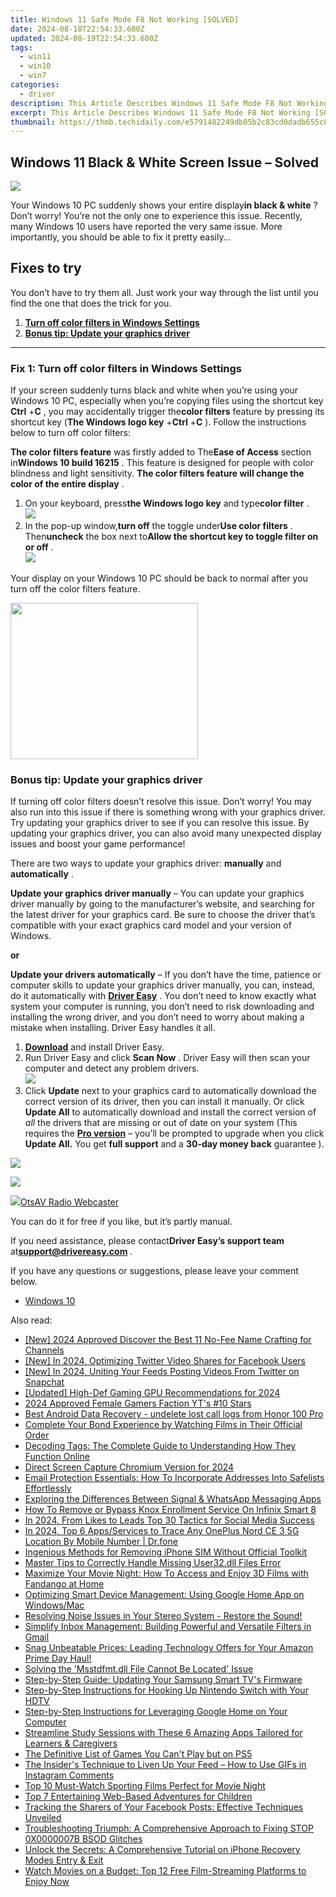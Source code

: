 ```yaml
---
title: Windows 11 Safe Mode F8 Not Working [SOLVED]
date: 2024-08-18T22:54:33.680Z
updated: 2024-08-19T22:54:33.680Z
tags:
  - win11
  - win10
  - win7
categories:
  - driver
description: This Article Describes Windows 11 Safe Mode F8 Not Working [SOLVED]
excerpt: This Article Describes Windows 11 Safe Mode F8 Not Working [SOLVED]
thumbnail: https://thmb.techidaily.com/e5791482249db05b2c83cd0dadb655c84a6fd60d498599c2c81d00c0991581e6.jpg
---
```


## Windows 11 Black & White Screen Issue – Solved

![](https://images.drivereasy.com/wp-content/uploads/2018/11/Snap17-300x245.png)

 Your Windows 10 PC suddenly shows your entire display**in black & white** ? Don’t worry! You’re not the only one to experience this issue. Recently, many Windows 10 users have reported the very same issue. More importantly, you should be able to fix it pretty easily…

## **Fixes to try**

 You don’t have to try them all. Just work your way through the list until you find the one that does the trick for you.

1. [**Turn off color filters in Windows Settings**](https://tools.techidaily.com/drivereasy/download/)
2. [**Bonus tip: Update your graphics driver**](https://tools.techidaily.com/drivereasy/download/)

---

### Fix 1: Turn off color filters in Windows Settings

 If your screen suddenly turns black and white when you’re using your Windows 10 PC, especially when you’re copying files using the shortcut key **Ctrl** +**C** , you may accidentally trigger the**color filters** feature by pressing its shortcut key (**The Windows logo key** +**Ctrl** +**C** ). Follow the instructions below to turn off color filters:

**The color filters feature** was firstly added to The**Ease of Access** section in**Windows 10 build 16215** . This feature is designed for people with color blindness and light sensitivity. **The color filters feature will change the color of the entire display** .

1. On your keyboard, press**the Windows logo key** and type**color filter** .  
![](https://images.drivereasy.com/wp-content/uploads/2018/11/Snap335.png)
2. In the pop-up window,**turn off** the toggle under**Use color filters** . Then**uncheck** the box next to**Allow the shortcut key to toggle filter on or off** .  
![](https://images.drivereasy.com/wp-content/uploads/2018/11/Snap336.png)

 Your display on your Windows 10 PC should be back to normal after you turn off the color filters feature.

<!-- affiliate ads begin -->
<a href="https://caperobbin.sjv.io/c/5597632/2006118/18460" target="_top" id="2006118"><img src="//a.impactradius-go.com/display-ad/18460-2006118" border="0" alt="" width="300" height="250"/></a><img height="0" width="0" src="https://imp.pxf.io/i/5597632/2006118/18460" style="position:absolute;visibility:hidden;" border="0" />
<!-- affiliate ads end -->
### Bonus tip: Update your graphics driver

 If turning off color filters doesn’t resolve this issue. Don’t worry! You may also run into this issue if there is something wrong with your graphics driver. Try updating your graphics driver to see if you can resolve this issue. By updating your graphics driver, you can also avoid many unexpected display issues and boost your game performance!

There are two ways to update your graphics driver: **manually**  and **automatically** .

**Update your graphics driver manually**  – You can update your graphics driver manually by going to the manufacturer’s website, and searching for the latest driver for your graphics card. Be sure to choose the driver that’s compatible with your exact graphics card model and your version of Windows.

**or**

**Update your drivers automatically**  – If you don’t have the time, patience or computer skills to update your graphics driver manually, you can, instead, do it automatically with **[Driver Easy](https://tools.techidaily.com/drivereasy/download/)**  .  You don’t need to know exactly what system your computer is running, you don’t need to risk downloading and installing the wrong driver, and you don’t need to worry about making a mistake when installing. Driver Easy handles it all.

1. **[Download](https://tools.techidaily.com/drivereasy/download/)**  and install Driver Easy.
2. Run Driver Easy and click **Scan Now**  . Driver Easy will then scan your computer and detect any problem drivers.  
![](https://images.drivereasy.com/wp-content/uploads/2018/11/Snap182.png)
3. Click **Update**  next to your graphics card to automatically download the correct version of its driver, then you can install it manually. Or click **Update All**  to automatically download and install the correct version of _all_ the drivers that are missing or out of date on your system (This requires the **[Pro version](https://tools.techidaily.com/drivereasy/download/)**  – you’ll be prompted to upgrade when you click **Update All.**  You get **full support** and a **30-day money back** guarantee  ).
<!-- affiliate ads begin -->
<a href="https://secure.2checkout.com/order/checkout.php?PRODS=32667153&QTY=1&AFFILIATE=108875&CART=1"><img src="https://www.coolmuster.com/uploads/image/20201228/feature02.png" border="0"></a>
<!-- affiliate ads end -->

![](https://images.drivereasy.com/wp-content/uploads/2018/11/Snap183.png)

<!-- affiliate ads begin -->
<a href="https://otszone.ots7.com/order/checkout.php?PRODS=4713322&QTY=1&AFFILIATE=108875&CART=1"><img src="https://green.ots7.com/screenshots/OtsAV/OtsAVRadio1.90-300x188.jpg" border="0">OtsAV Radio Webcaster</a>
<!-- affiliate ads end -->
 You can do it for free if you like, but it’s partly manual.

 If you need assistance, please contact**Driver Easy’s support team** at[**support@drivereasy.com**](https://tools.techidaily.com/drivereasy/download/) .

 If you have any questions or suggestions, please leave your comment below.

* [Windows 10](https://tools.techidaily.com/drivereasy/download/)

<ins class="adsbygoogle"
     style="display:block"
     data-ad-format="autorelaxed"
     data-ad-client="ca-pub-7571918770474297"
     data-ad-slot="1223367746"></ins>



<ins class="adsbygoogle"
     style="display:block"
     data-ad-client="ca-pub-7571918770474297"
     data-ad-slot="8358498916"
     data-ad-format="auto"
     data-full-width-responsive="true"></ins>

<span class="atpl-alsoreadstyle">Also read:</span>
<div><ul>
<li><a href="https://facebook-record-videos.techidaily.com/new-2024-approved-discover-the-best-11-no-fee-name-crafting-for-channels/"><u>[New] 2024 Approved  Discover the Best 11 No-Fee Name Crafting for Channels</u></a></li>
<li><a href="https://twitter-videos.techidaily.com/new-in-2024-optimizing-twitter-video-shares-for-facebook-users/"><u>[New] In 2024, Optimizing Twitter Video Shares for Facebook Users</u></a></li>
<li><a href="https://twitter-videos.techidaily.com/new-in-2024-uniting-your-feeds-posting-videos-from-twitter-on-snapchat/"><u>[New] In 2024, Uniting Your Feeds  Posting Videos From Twitter on Snapchat</u></a></li>
<li><a href="https://vp-tips.techidaily.com/updated-high-def-gaming-gpu-recommendations-for-2024/"><u>[Updated] High-Def Gaming GPU Recommendations for 2024</u></a></li>
<li><a href="https://youtube-webster.techidaily.com/approved-female-gamers-faction-yts-10-stars/"><u>2024 Approved  Female Gamers Faction  YT's #10 Stars</u></a></li>
<li><a href="https://phone-solutions.techidaily.com/best-android-data-recovery-undelete-lost-call-logs-from-honor-100-pro-by-fonelab-android-recover-call-logs/"><u>Best Android Data Recovery - undelete lost call logs from Honor 100 Pro</u></a></li>
<li><a href="https://tech-renaissance.techidaily.com/complete-your-bond-experience-by-watching-films-in-their-official-order/"><u>Complete Your Bond Experience by Watching Films in Their Official Order</u></a></li>
<li><a href="https://tech-renaissance.techidaily.com/decoding-tags-the-complete-guide-to-understanding-how-they-function-online/"><u>Decoding Tags: The Complete Guide to Understanding How They Function Online</u></a></li>
<li><a href="https://remote-screen-capture.techidaily.com/direct-screen-capture-chromium-version-for-2024/"><u>Direct Screen Capture  Chromium Version for 2024</u></a></li>
<li><a href="https://tech-renaissance.techidaily.com/email-protection-essentials-how-to-incorporate-addresses-into-safelists-effortlessly/"><u>Email Protection Essentials: How To Incorporate Addresses Into Safelists Effortlessly</u></a></li>
<li><a href="https://tech-renaissance.techidaily.com/exploring-the-differences-between-signal-and-whatsapp-messaging-apps/"><u>Exploring the Differences Between Signal & WhatsApp Messaging Apps</u></a></li>
<li><a href="https://unlock-android.techidaily.com/how-to-remove-or-bypass-knox-enrollment-service-on-infinix-smart-8-by-drfone-android/"><u>How To Remove or Bypass Knox Enrollment Service On Infinix Smart 8</u></a></li>
<li><a href="https://facebook-video-content.techidaily.com/in-2024-from-likes-to-leads-top-30-tactics-for-social-media-success/"><u>In 2024, From Likes to Leads  Top 30 Tactics for Social Media Success</u></a></li>
<li><a href="https://android-location-track.techidaily.com/in-2024-top-6-appsservices-to-trace-any-oneplus-nord-ce-3-5g-location-by-mobile-number-drfone-by-drfone-virtual-android/"><u>In 2024, Top 6 Apps/Services to Trace Any OnePlus Nord CE 3 5G Location By Mobile Number | Dr.fone</u></a></li>
<li><a href="https://tech-renaissance.techidaily.com/ingenious-methods-for-removing-iphone-sim-without-official-toolkit/"><u>Ingenious Methods for Removing iPhone SIM Without Official Toolkit</u></a></li>
<li><a href="https://tech-renaissance.techidaily.com/master-tips-to-correctly-handle-missing-user32dll-files-error/"><u>Master Tips to Correctly Handle Missing User32.dll Files Error</u></a></li>
<li><a href="https://tech-renaissance.techidaily.com/maximize-your-movie-night-how-to-access-and-enjoy-3d-films-with-fandango-at-home/"><u>Maximize Your Movie Night: How To Access and Enjoy 3D Films with Fandango at Home</u></a></li>
<li><a href="https://tech-renaissance.techidaily.com/optimizing-smart-device-management-using-google-home-app-on-windowsmac/"><u>Optimizing Smart Device Management: Using Google Home App on Windows/Mac</u></a></li>
<li><a href="https://tech-renaissance.techidaily.com/resolving-noise-issues-in-your-stereo-system-restore-the-sound/"><u>Resolving Noise Issues in Your Stereo System - Restore the Sound!</u></a></li>
<li><a href="https://tech-renaissance.techidaily.com/simplify-inbox-management-building-powerful-and-versatile-filters-in-gmail/"><u>Simplify Inbox Management: Building Powerful and Versatile Filters in Gmail</u></a></li>
<li><a href="https://tech-renaissance.techidaily.com/1722870634472-snag-unbeatable-prices-leading-technology-offers-for-your-amazon-prime-day-haul/"><u>Snag Unbeatable Prices: Leading Technology Offers for Your Amazon Prime Day Haul!</u></a></li>
<li><a href="https://tech-renaissance.techidaily.com/solving-the-msstdfmtdll-file-cannot-be-located-issue/"><u>Solving the 'Msstdfmt.dll File Cannot Be Located' Issue</u></a></li>
<li><a href="https://tech-renaissance.techidaily.com/step-by-step-guide-updating-your-samsung-smart-tvs-firmware/"><u>Step-by-Step Guide: Updating Your Samsung Smart TV's Firmware</u></a></li>
<li><a href="https://tech-renaissance.techidaily.com/step-by-step-instructions-for-hooking-up-nintendo-switch-with-your-hdtv/"><u>Step-by-Step Instructions for Hooking Up Nintendo Switch with Your HDTV</u></a></li>
<li><a href="https://tech-renaissance.techidaily.com/step-by-step-instructions-for-leveraging-google-home-on-your-computer/"><u>Step-by-Step Instructions for Leveraging Google Home on Your Computer</u></a></li>
<li><a href="https://tech-renaissance.techidaily.com/streamline-study-sessions-with-these-6-amazing-apps-tailored-for-learners-and-caregivers/"><u>Streamline Study Sessions with These 6 Amazing Apps Tailored for Learners & Caregivers</u></a></li>
<li><a href="https://tech-renaissance.techidaily.com/the-definitive-list-of-games-you-cant-play-but-on-ps5/"><u>The Definitive List of Games You Can't Play but on PS5</u></a></li>
<li><a href="https://tech-renaissance.techidaily.com/the-insiders-technique-to-liven-up-your-feed-how-to-use-gifs-in-instagram-comments/"><u>The Insider's Technique to Liven Up Your Feed – How to Use GIFs in Instagram Comments</u></a></li>
<li><a href="https://tech-renaissance.techidaily.com/top-10-must-watch-sporting-films-perfect-for-movie-night/"><u>Top 10 Must-Watch Sporting Films Perfect for Movie Night</u></a></li>
<li><a href="https://tech-renaissance.techidaily.com/top-7-entertaining-web-based-adventures-for-children/"><u>Top 7 Entertaining Web-Based Adventures for Children</u></a></li>
<li><a href="https://tech-renaissance.techidaily.com/tracking-the-sharers-of-your-facebook-posts-effective-techniques-unveiled/"><u>Tracking the Sharers of Your Facebook Posts: Effective Techniques Unveiled</u></a></li>
<li><a href="https://tech-renaissance.techidaily.com/troubleshooting-triumph-a-comprehensive-approach-to-fixing-stop-0x0000007b-bsod-glitches/"><u>Troubleshooting Triumph: A Comprehensive Approach to Fixing STOP 0X0000007B BSOD Glitches</u></a></li>
<li><a href="https://tech-renaissance.techidaily.com/unlock-the-secrets-a-comprehensive-tutorial-on-iphone-recovery-modes-entry-and-exit/"><u>Unlock the Secrets: A Comprehensive Tutorial on iPhone Recovery Modes Entry & Exit</u></a></li>
<li><a href="https://tech-renaissance.techidaily.com/watch-movies-on-a-budget-top-12-free-film-streaming-platforms-to-enjoy-now/"><u>Watch Movies on a Budget: Top 12 Free Film-Streaming Platforms to Enjoy Now</u></a></li>
</ul></div>
